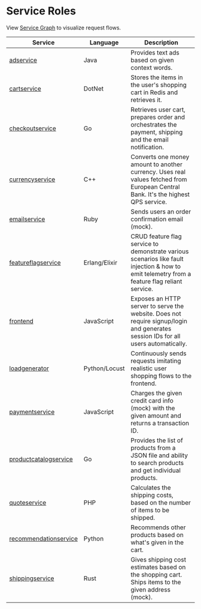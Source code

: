 # Service Roles

View [Service Graph](../README.md#architecture) to visualize request flows.

| Service                                                      | Language      | Description                                                                                                                                  |
|--------------------------------------------------------------|---------------|----------------------------------------------------------------------------------------------------------------------------------------------|
| [adservice](./services/adservice.md)                         | Java          | Provides text ads based on given context words.                                                                                              |
| [cartservice](./services/cartservice.md)                     | DotNet        | Stores the items in the user's shopping cart in Redis and retrieves it.                                                                      |
| [checkoutservice](./services/checkoutservice.md)             | Go            | Retrieves user cart, prepares order and orchestrates the payment, shipping and the email notification.                                       |
| [currencyservice](../src/currencyservice/README.md)          | C++           | Converts one money amount to another currency. Uses real values fetched from European Central Bank. It's the highest QPS service.            |
| [emailservice](./services/emailservice.md)                   | Ruby          | Sends users an order confirmation email (mock).                                                                                              |
| [featureflagservice](./services/featureflagservice.md)       | Erlang/Elixir | CRUD feature flag service to demonstrate various scenarios like fault injection & how to emit telemetry from a feature flag reliant service. |
| [frontend](../src/frontend/README.md)                        | JavaScript    | Exposes an HTTP server to serve the website. Does not require signup/login and generates session IDs for all users automatically.            |
| [loadgenerator](../src/loadgenerator/README.md)              | Python/Locust | Continuously sends requests imitating realistic user shopping flows to the frontend.                                                         |
| [paymentservice](./services/paymentservice.md)               | JavaScript    | Charges the given credit card info (mock) with the given amount and returns a transaction ID.                                                |
| [productcatalogservice](services/productcatalogservice.md)   | Go            | Provides the list of products from a JSON file and ability to search products and get individual products.                                   |
| [quoteservice](./services/quoteservice.md)                   | PHP           | Calculates the shipping costs, based on the number of items to be shipped.                                                                   |
| [recommendationservice](./services/recommendationservice.md) | Python        | Recommends other products based on what's given in the cart.                                                                                 |
| [shippingservice](./services/shippingservice.md)             | Rust          | Gives shipping cost estimates based on the shopping cart. Ships items to the given address (mock).                                           |

